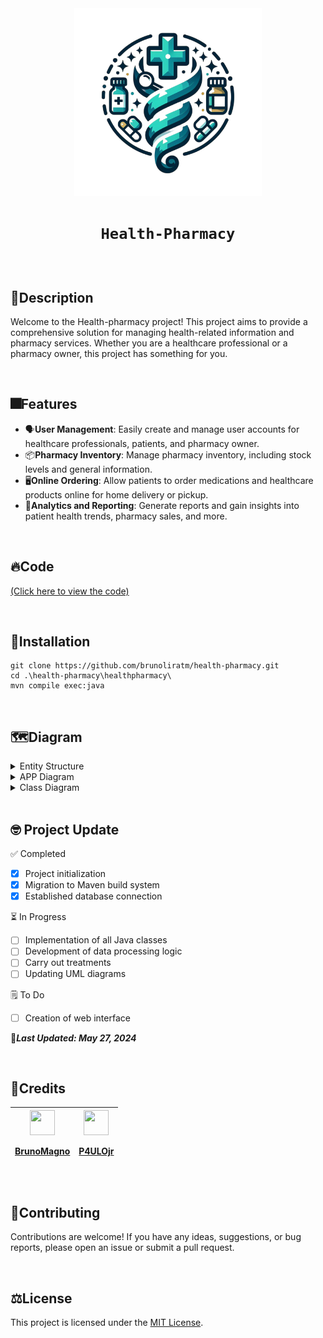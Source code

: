  <div align="center">
    <img src="src/main/resources/images/logo.png" width="300" height="300">
   <h1 align="center"> 
  
  `Health-Pharmacy`

</h1>
</div>

</br>

## 	:page_with_curl:Description

Welcome to the Health-pharmacy project! This project aims to provide a comprehensive solution for managing health-related information and pharmacy services. Whether you are a healthcare professional or a pharmacy owner, this project has something for you.

</br>

## :fireworks:Features

- :speaking_head:**User Management**: Easily create and manage user accounts for healthcare professionals, patients, and pharmacy owner.
- :package:**Pharmacy Inventory**: Manage pharmacy inventory, including stock levels and general information.
- :desktop_computer:**Online Ordering**: Allow patients to order medications and healthcare products online for home delivery or pickup.
- :loudspeaker:**Analytics and Reporting**: Generate reports and gain insights into patient health trends, pharmacy sales, and more.

</br>

## :fire:Code 
<p><a href="health-pharmacy/src">(Click here to view the code)</a></p>

</br>

## :open_file_folder:Installation

```shell
git clone https://github.com/brunoliratm/health-pharmacy.git
cd .\health-pharmacy\healthpharmacy\
mvn compile exec:java

```

</br>


## :world_map:Diagram
<details>
  <summary>Entity Structure</summary>
  
  ![Project1](src/main/resources/images/estrutura.png)
</details>
<details>
  <summary>APP Diagram</summary>
  
  ![Project2](src/main/resources/images/diagrama.png)
</details>
<details>
  <summary>Class Diagram</summary>


  ![Project3](src/main/resources/images/diagramaDeClasse.png)
</details>
</br>

## :nerd_face: Project Update

:white_check_mark: Completed
- [x] Project initialization
- [x] Migration to Maven build system
- [x] Established database connection

:hourglass_flowing_sand: In Progress
- [ ] Implementation of all Java classes
- [ ] Development of data processing logic
- [ ] Carry out treatments
- [ ] Updating UML diagrams
      
:spiral_notepad: To Do
- [ ] Creation of web interface
      
:floppy_disk:***Last Updated: May 27, 2024***

</br>

## :zombie:Credits

| <a href="https://github.com/brunoliratm"><img src="https://avatars.githubusercontent.com/u/114788642?v=4" float="left" width="40px" height=40px><p>BrunoMagno</p></a> | <a href="https://github.com/P4UL0Jr"><img src="https://avatars.githubusercontent.com/u/127964717?v=4" float="left" width="40px" height="40px"><p>P4ULOjr</p></a> |
| --- | --- |

</br>

## :handshake:Contributing

Contributions are welcome! If you have any ideas, suggestions, or bug reports, please open an issue or submit a pull request.

</br>

## :balance_scale:License

This project is licensed under the [MIT License](LICENSE).

